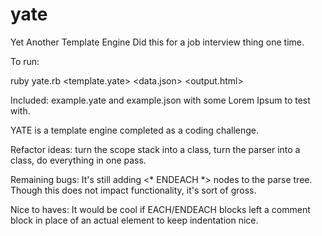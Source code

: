 # yate
Yet Another Template Engine
Did this for a job interview thing one time.

To run:

ruby yate.rb \<template.yate\> \<data.json\> \<output.html\>

Included: example.yate and example.json with some Lorem Ipsum to test with.

YATE is a template engine completed as a coding challenge.

Refactor ideas: turn the scope stack into a class, turn the parser into a class, do everything in one pass.

Remaining bugs: It's still adding <* ENDEACH *> nodes to the parse tree. Though this does not impact functionality, it's sort of gross.

Nice to haves: It would be cool if EACH/ENDEACH blocks left a comment block in place of an actual element to keep indentation nice.
